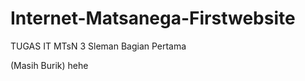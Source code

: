# Internet-Matsanega-Firstwebsite



TUGAS IT MTsN 3 Sleman Bagian Pertama 












































(Masih Burik) hehe
